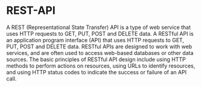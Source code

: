 # REST-API

A REST (Representational State Transfer) API is a type of web service that uses HTTP requests to GET, PUT, POST and DELETE data. A RESTful API is an application program interface (API) that uses HTTP requests to GET, PUT, POST and DELETE data. RESTful APIs are designed to work with web services, and are often used to access web-based databases or other data sources. The basic principles of RESTful API design include using HTTP methods to perform actions on resources, using URLs to identify resources, and using HTTP status codes to indicate the success or failure of an API call.
